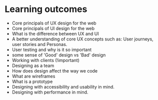 # Learning outcomes

- Core principals of UX design for the web
- Core principals of UI design for the web
- What is the difference between UX and UI
- A better understanding of core UX concepts such as: User journeys, user stories and Personas.
- User testing and why is it so important
- some sense of 'Good' design vs 'Bad' design 
- Working with clients (!important)
- Designing as a team 
- How does design affect the way we code
- What are wireframes
- What is a prototype
- Designing with accessibility and usability in mind.
- Designing with performance in mind.
